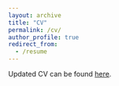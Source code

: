 ```yaml
---
layout: archive
title: "CV"
permalink: /cv/
author_profile: true
redirect_from:
  - /resume
---
```


Updated CV can be found [here](https://drive.google.com/file/d/1AZtEw1U9mpIMn1Ov0Ajo0O7NYlEOT9ZL/view).
